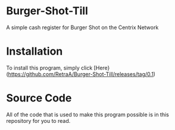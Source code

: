 # Burger-Shot-Till
A simple cash register for Burger Shot on the Centrix Network

# Installation
To install this program, simply click [Here}(https://github.com/RetraA/Burger-Shot-Till/releases/tag/0.1)

# Source Code
All of the code that is used to make this program possible is in this repository for you to read.
